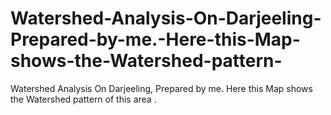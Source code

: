 # Watershed-Analysis-On-Darjeeling-Prepared-by-me.-Here-this-Map-shows-the-Watershed-pattern-
Watershed Analysis On Darjeeling, Prepared by me. Here this Map shows the Watershed pattern of this area .
